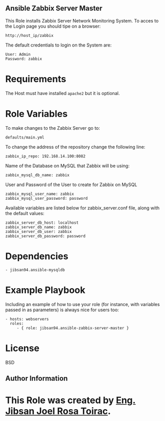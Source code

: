 ## Ansible Zabbix Server Master

This Role installs Zabbix Server Network Monitoring System. To acces to the Login page you should tipe on a browser:

    http://host_ip/zabbix

The default credentials to login on the System are:

    User: Admin
    Password: zabbix

# Requirements

The Host must have installed `apache2` but it is optional.

# Role Variables

To make changes to the Zabbix Server go to:

    defaults/main.yml

To change the address of the repository change the following line:

    zabbix_ip_repo: 192.168.14.100:8082

Name of the Database on MySQL that Zabbix will be using:

    zabbix_mysql_db_name: zabbix

User and Password of the User to create for Zabbix on MySQL

    zabbix_mysql_user_name: zabbix
    zabbix_mysql_user_password: password

Available variables are listed below for zabbix_server.conf file, along with the default values:

    zabbix_server_db_host: localhost
    zabbix_server_db_name: zabbix
    zabbix_server_db_user: zabbix
    zabbix_server_db_password: password

# Dependencies

    - jibsan94.ansible-mysqldb

# Example Playbook

Including an example of how to use your role (for instance, with variables passed in as parameters) is always nice for users too:

    - hosts: webservers
      roles:
         - { role: jibsan94.ansible-zabbix-server-master }

# License

BSD

## Author Information

# This Role was created by [Eng. Jibsan Joel Rosa Toirac](https://www.facebook.com/jibsanjoel.rosatoirac).
